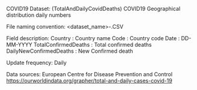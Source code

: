 COVID19 Dataset: (TotalAndDailyCovidDeaths)
COVID19 Geographical distribution daily numbers
 
File naming convention:
   <dataset_name>-<YYYYMMDD>.CSV

Field description:
Country	: Country name
Code	: Country code
Date	: DD-MM-YYYY
TotalConfirmedDeaths : Total confirmed deaths	
DailyNewConfirmedDeaths : New Confirmed death

Update frequency:
Daily

Data sources:
European Centre for Disease Prevention and Control
https://ourworldindata.org/grapher/total-and-daily-cases-covid-19
